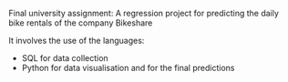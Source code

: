 Final university assignment:
A regression project for predicting the daily bike rentals of the company Bikeshare

It involves the use of the languages:
* SQL for data collection
* Python for data visualisation and for the final predictions
